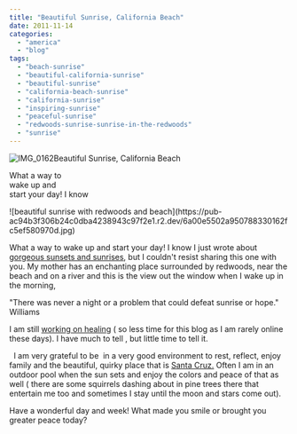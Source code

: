 ```yaml
---
title: "Beautiful Sunrise, California Beach"
date: 2011-11-14
categories: 
  - "america"
  - "blog"
tags: 
  - "beach-sunrise"
  - "beautiful-california-sunrise"
  - "beautiful-sunrise"
  - "california-beach-sunrise"
  - "california-sunrise"
  - "inspiring-sunrise"
  - "peaceful-sunrise"
  - "redwoods-sunrise-sunrise-in-the-redwoods"
  - "sunrise"
---
```


![IMG_0162](https://pub-ac94b3f306b24c0dba4238943c97f2e1.r2.dev/6a00e5502a950788330162fc5ef528970d.jpg)Beautiful Sunrise, California Beach

What a way to  
wake up and  
start your day! I know

<!--more--> ![beautiful sunrise with redwoods and beach](https://pub-ac94b3f306b24c0dba4238943c97f2e1.r2.dev/6a00e5502a950788330162fc5ef580970d.jpg)  
  
  
What a way to wake up and start your day! I know I just wrote about [gorgeous sunsets and sunrises](http://soultravelers3new.local/2011/11/beautiful-sunrises-and-sunsets.html "gorgeous sunsets and sunrises"), but I couldn't resist sharing this one with you. My mother has an enchanting place surrounded by redwoods, near the beach and on a river and this is the view out the window when I wake up in the morning,  
  
"There was never a night or a problem that could defeat sunrise or hope." Williams  
  
I am still [working on healing](http://soultravelers3new.local/2011/09/travel-health-secrets-for-long-term-digital-nomads.html "working on healing") ( so less time for this blog as I am rarely online these days). I have much to tell , but little time to tell it.  
  
  I am very grateful to be  in a very good environment to rest, reflect, enjoy family and the beautiful, quirky place that is [Santa Cruz.](http://soultravelers3new.local/2011/01/homeaway-santa-cruz-beach-house-vacation-rental-review-best-family-friendly-lodging.html "santa cruz") Often I am in an outdoor pool when the sun sets and enjoy the colors and peace of that as well ( there are some squirrels dashing about in pine trees there that entertain me too and sometimes I stay until the moon and stars come out).  
  
Have a wonderful day and week! What made you smile or brought you greater peace today?

  
[](http://www.brainyquote.com/quotes/keywords/sunrise.html#ixzz1def2x4Db)
